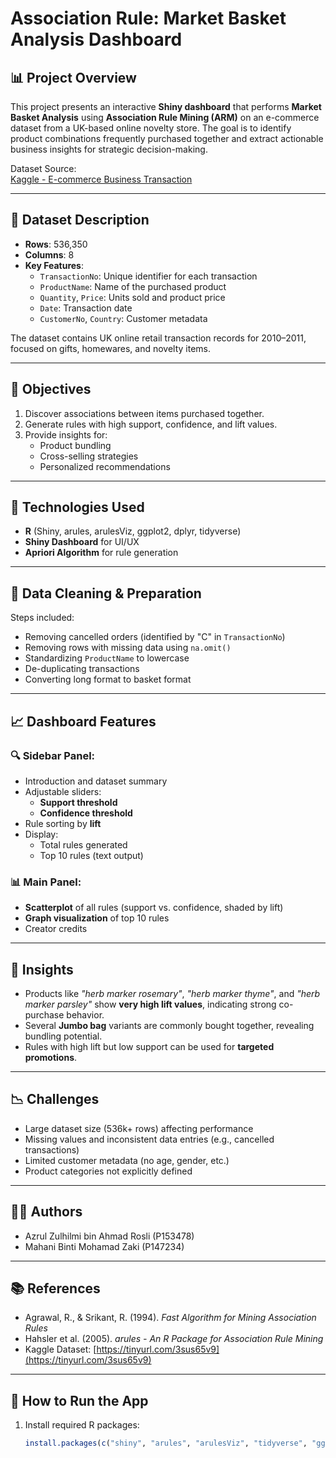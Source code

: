 # Association Rule: Market Basket Analysis Dashboard

## 📊 Project Overview

This project presents an interactive **Shiny dashboard** that performs **Market Basket Analysis** using **Association Rule Mining (ARM)** on an e-commerce dataset from a UK-based online novelty store. The goal is to identify product combinations frequently purchased together and extract actionable business insights for strategic decision-making.

Dataset Source:  
[Kaggle - E-commerce Business Transaction](https://www.kaggle.com/datasets/gabrielramos87/an-online-shop-business)

---

## 📁 Dataset Description

- **Rows**: 536,350
- **Columns**: 8  
- **Key Features**:
  - `TransactionNo`: Unique identifier for each transaction
  - `ProductName`: Name of the purchased product
  - `Quantity`, `Price`: Units sold and product price
  - `Date`: Transaction date
  - `CustomerNo`, `Country`: Customer metadata

The dataset contains UK online retail transaction records for 2010–2011, focused on gifts, homewares, and novelty items.

---

## 🎯 Objectives

1. Discover associations between items purchased together.
2. Generate rules with high support, confidence, and lift values.
3. Provide insights for:
   - Product bundling
   - Cross-selling strategies
   - Personalized recommendations

---

## 🔧 Technologies Used

- **R** (Shiny, arules, arulesViz, ggplot2, dplyr, tidyverse)
- **Shiny Dashboard** for UI/UX
- **Apriori Algorithm** for rule generation

---

## 🧹 Data Cleaning & Preparation

Steps included:
- Removing cancelled orders (identified by "C" in `TransactionNo`)
- Removing rows with missing data using `na.omit()`
- Standardizing `ProductName` to lowercase
- De-duplicating transactions
- Converting long format to basket format

---

## 📈 Dashboard Features

### 🔍 Sidebar Panel:
- Introduction and dataset summary
- Adjustable sliders:
  - **Support threshold**
  - **Confidence threshold**
- Rule sorting by **lift**
- Display:
  - Total rules generated
  - Top 10 rules (text output)

### 📊 Main Panel:
- **Scatterplot** of all rules (support vs. confidence, shaded by lift)
- **Graph visualization** of top 10 rules
- Creator credits

---

## 📌 Insights

- Products like *"herb marker rosemary"*, *"herb marker thyme"*, and *"herb marker parsley"* show **very high lift values**, indicating strong co-purchase behavior.
- Several **Jumbo bag** variants are commonly bought together, revealing bundling potential.
- Rules with high lift but low support can be used for **targeted promotions**.

---

## 📉 Challenges

- Large dataset size (536k+ rows) affecting performance
- Missing values and inconsistent data entries (e.g., cancelled transactions)
- Limited customer metadata (no age, gender, etc.)
- Product categories not explicitly defined

---

## 👨‍💻 Authors

- Azrul Zulhilmi bin Ahmad Rosli (P153478)
- Mahani Binti Mohamad Zaki (P147234)

---

## 📚 References

- Agrawal, R., & Srikant, R. (1994). *Fast Algorithm for Mining Association Rules*
- Hahsler et al. (2005). *arules - An R Package for Association Rule Mining*
- Kaggle Dataset: [https://tinyurl.com/3sus65v9](https://tinyurl.com/3sus65v9)

---

## 🚀 How to Run the App

1. Install required R packages:
   ```r
   install.packages(c("shiny", "arules", "arulesViz", "tidyverse", "ggplot2", "dplyr", "plyr", "stringr", "RColorBrewer"))
